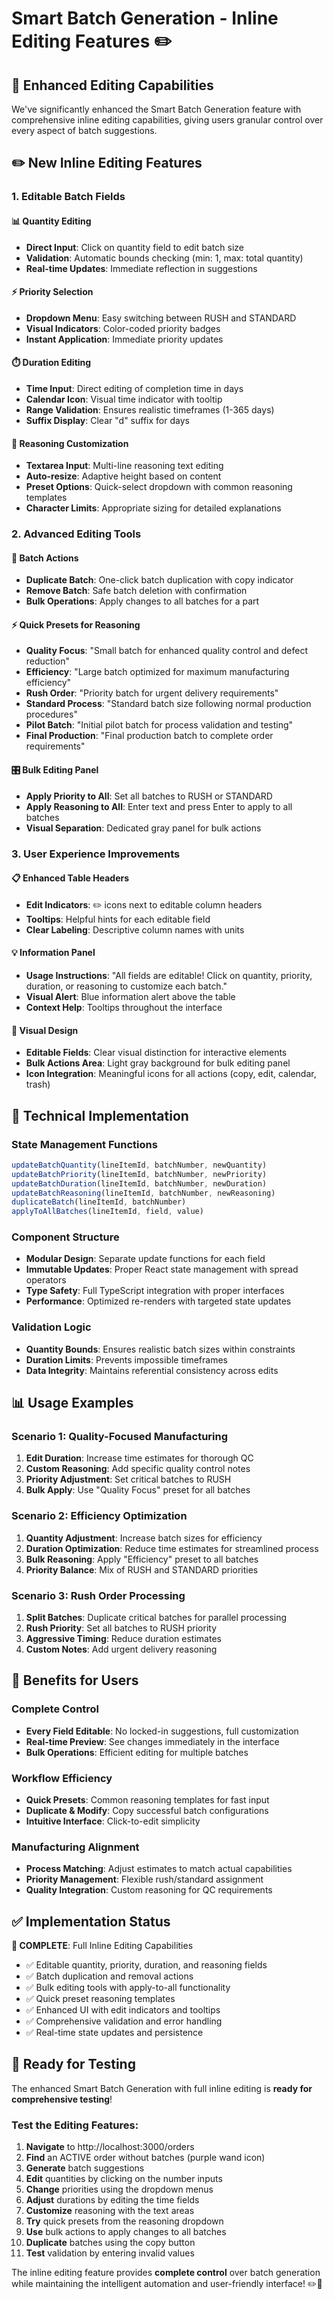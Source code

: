 # Smart Batch Generation - Inline Editing Features ✏️

## 🎯 **Enhanced Editing Capabilities**

We've significantly enhanced the Smart Batch Generation feature with comprehensive inline editing capabilities, giving users granular control over every aspect of batch suggestions.

## ✏️ **New Inline Editing Features**

### **1. Editable Batch Fields**

#### **📊 Quantity Editing**
- **Direct Input**: Click on quantity field to edit batch size
- **Validation**: Automatic bounds checking (min: 1, max: total quantity)
- **Real-time Updates**: Immediate reflection in suggestions

#### **⚡ Priority Selection**
- **Dropdown Menu**: Easy switching between RUSH and STANDARD
- **Visual Indicators**: Color-coded priority badges
- **Instant Application**: Immediate priority updates

#### **⏱️ Duration Editing**
- **Time Input**: Direct editing of completion time in days
- **Calendar Icon**: Visual time indicator with tooltip
- **Range Validation**: Ensures realistic timeframes (1-365 days)
- **Suffix Display**: Clear "d" suffix for days

#### **📝 Reasoning Customization**
- **Textarea Input**: Multi-line reasoning text editing
- **Auto-resize**: Adaptive height based on content
- **Preset Options**: Quick-select dropdown with common reasoning templates
- **Character Limits**: Appropriate sizing for detailed explanations

### **2. Advanced Editing Tools**

#### **🔄 Batch Actions**
- **Duplicate Batch**: One-click batch duplication with copy indicator
- **Remove Batch**: Safe batch deletion with confirmation
- **Bulk Operations**: Apply changes to all batches for a part

#### **⚡ Quick Presets for Reasoning**
- **Quality Focus**: "Small batch for enhanced quality control and defect reduction"
- **Efficiency**: "Large batch optimized for maximum manufacturing efficiency"  
- **Rush Order**: "Priority batch for urgent delivery requirements"
- **Standard Process**: "Standard batch size following normal production procedures"
- **Pilot Batch**: "Initial pilot batch for process validation and testing"
- **Final Production**: "Final production batch to complete order requirements"

#### **🎛️ Bulk Editing Panel**
- **Apply Priority to All**: Set all batches to RUSH or STANDARD
- **Apply Reasoning to All**: Enter text and press Enter to apply to all batches
- **Visual Separation**: Dedicated gray panel for bulk actions

### **3. User Experience Improvements**

#### **📋 Enhanced Table Headers**
- **Edit Indicators**: ✏️ icons next to editable column headers
- **Tooltips**: Helpful hints for each editable field
- **Clear Labeling**: Descriptive column names with units

#### **💡 Information Panel**
- **Usage Instructions**: "All fields are editable! Click on quantity, priority, duration, or reasoning to customize each batch."
- **Visual Alert**: Blue information alert above the table
- **Context Help**: Tooltips throughout the interface

#### **🎨 Visual Design**
- **Editable Fields**: Clear visual distinction for interactive elements
- **Bulk Actions Area**: Light gray background for bulk editing panel
- **Icon Integration**: Meaningful icons for all actions (copy, edit, calendar, trash)

## 🔧 **Technical Implementation**

### **State Management Functions**
```typescript
updateBatchQuantity(lineItemId, batchNumber, newQuantity)
updateBatchPriority(lineItemId, batchNumber, newPriority)
updateBatchDuration(lineItemId, batchNumber, newDuration)
updateBatchReasoning(lineItemId, batchNumber, newReasoning)
duplicateBatch(lineItemId, batchNumber)
applyToAllBatches(lineItemId, field, value)
```

### **Component Structure**
- **Modular Design**: Separate update functions for each field
- **Immutable Updates**: Proper React state management with spread operators
- **Type Safety**: Full TypeScript integration with proper interfaces
- **Performance**: Optimized re-renders with targeted state updates

### **Validation Logic**
- **Quantity Bounds**: Ensures realistic batch sizes within constraints
- **Duration Limits**: Prevents impossible timeframes
- **Data Integrity**: Maintains referential consistency across edits

## 📊 **Usage Examples**

### **Scenario 1: Quality-Focused Manufacturing**
1. **Edit Duration**: Increase time estimates for thorough QC
2. **Custom Reasoning**: Add specific quality control notes
3. **Priority Adjustment**: Set critical batches to RUSH
4. **Bulk Apply**: Use "Quality Focus" preset for all batches

### **Scenario 2: Efficiency Optimization**
1. **Quantity Adjustment**: Increase batch sizes for efficiency
2. **Duration Optimization**: Reduce time estimates for streamlined process
3. **Bulk Reasoning**: Apply "Efficiency" preset to all batches
4. **Priority Balance**: Mix of RUSH and STANDARD priorities

### **Scenario 3: Rush Order Processing**
1. **Split Batches**: Duplicate critical batches for parallel processing
2. **Rush Priority**: Set all batches to RUSH priority
3. **Aggressive Timing**: Reduce duration estimates
4. **Custom Notes**: Add urgent delivery reasoning

## 🎯 **Benefits for Users**

### **Complete Control**
- **Every Field Editable**: No locked-in suggestions, full customization
- **Real-time Preview**: See changes immediately in the interface
- **Bulk Operations**: Efficient editing for multiple batches

### **Workflow Efficiency**
- **Quick Presets**: Common reasoning templates for fast input
- **Duplicate & Modify**: Copy successful batch configurations
- **Intuitive Interface**: Click-to-edit simplicity

### **Manufacturing Alignment**
- **Process Matching**: Adjust estimates to match actual capabilities
- **Priority Management**: Flexible rush/standard assignment
- **Quality Integration**: Custom reasoning for QC requirements

## ✅ **Implementation Status**

**🎉 COMPLETE**: Full Inline Editing Capabilities

- ✅ Editable quantity, priority, duration, and reasoning fields
- ✅ Batch duplication and removal actions
- ✅ Bulk editing tools with apply-to-all functionality
- ✅ Quick preset reasoning templates
- ✅ Enhanced UI with edit indicators and tooltips
- ✅ Comprehensive validation and error handling
- ✅ Real-time state updates and persistence

## 🚀 **Ready for Testing**

The enhanced Smart Batch Generation with full inline editing is **ready for comprehensive testing**!

### **Test the Editing Features:**
1. **Navigate** to http://localhost:3000/orders
2. **Find** an ACTIVE order without batches (purple wand icon)
3. **Generate** batch suggestions
4. **Edit** quantities by clicking on the number inputs
5. **Change** priorities using the dropdown menus
6. **Adjust** durations by editing the time fields
7. **Customize** reasoning with the text areas
8. **Try** quick presets from the reasoning dropdown
9. **Use** bulk actions to apply changes to all batches
10. **Duplicate** batches using the copy button
11. **Test** validation by entering invalid values

The inline editing feature provides **complete control** over batch generation while maintaining the intelligent automation and user-friendly interface! ✏️🚀
